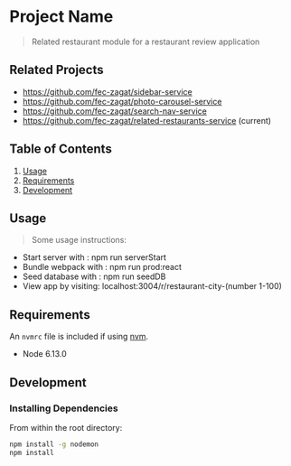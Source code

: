 # Project Name

> Related restaurant module for a restaurant review application

## Related Projects

  - https://github.com/fec-zagat/sidebar-service
  - https://github.com/fec-zagat/photo-carousel-service
  - https://github.com/fec-zagat/search-nav-service
  - https://github.com/fec-zagat/related-restaurants-service (current)

## Table of Contents

1. [Usage](#Usage)
1. [Requirements](#requirements)
1. [Development](#development)

## Usage

> Some usage instructions:
  - Start server with : npm run serverStart
  - Bundle webpack with : npm run prod:react
  - Seed database with : npm run seedDB
  - View app by visiting: localhost:3004/r/restaurant-city-(number 1-100)

## Requirements

An `nvmrc` file is included if using [nvm](https://github.com/creationix/nvm).

- Node 6.13.0

## Development

### Installing Dependencies

From within the root directory:

```sh
npm install -g nodemon
npm install
```

